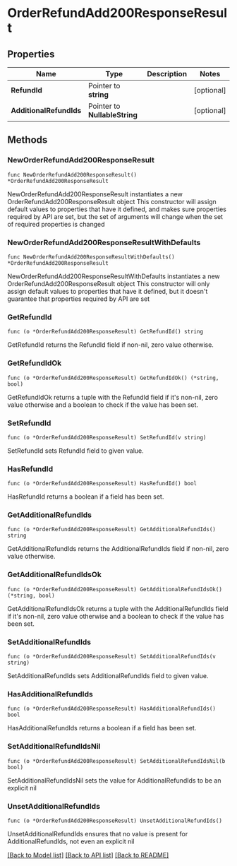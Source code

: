 # OrderRefundAdd200ResponseResult

## Properties

Name | Type | Description | Notes
------------ | ------------- | ------------- | -------------
**RefundId** | Pointer to **string** |  | [optional] 
**AdditionalRefundIds** | Pointer to **NullableString** |  | [optional] 

## Methods

### NewOrderRefundAdd200ResponseResult

`func NewOrderRefundAdd200ResponseResult() *OrderRefundAdd200ResponseResult`

NewOrderRefundAdd200ResponseResult instantiates a new OrderRefundAdd200ResponseResult object
This constructor will assign default values to properties that have it defined,
and makes sure properties required by API are set, but the set of arguments
will change when the set of required properties is changed

### NewOrderRefundAdd200ResponseResultWithDefaults

`func NewOrderRefundAdd200ResponseResultWithDefaults() *OrderRefundAdd200ResponseResult`

NewOrderRefundAdd200ResponseResultWithDefaults instantiates a new OrderRefundAdd200ResponseResult object
This constructor will only assign default values to properties that have it defined,
but it doesn't guarantee that properties required by API are set

### GetRefundId

`func (o *OrderRefundAdd200ResponseResult) GetRefundId() string`

GetRefundId returns the RefundId field if non-nil, zero value otherwise.

### GetRefundIdOk

`func (o *OrderRefundAdd200ResponseResult) GetRefundIdOk() (*string, bool)`

GetRefundIdOk returns a tuple with the RefundId field if it's non-nil, zero value otherwise
and a boolean to check if the value has been set.

### SetRefundId

`func (o *OrderRefundAdd200ResponseResult) SetRefundId(v string)`

SetRefundId sets RefundId field to given value.

### HasRefundId

`func (o *OrderRefundAdd200ResponseResult) HasRefundId() bool`

HasRefundId returns a boolean if a field has been set.

### GetAdditionalRefundIds

`func (o *OrderRefundAdd200ResponseResult) GetAdditionalRefundIds() string`

GetAdditionalRefundIds returns the AdditionalRefundIds field if non-nil, zero value otherwise.

### GetAdditionalRefundIdsOk

`func (o *OrderRefundAdd200ResponseResult) GetAdditionalRefundIdsOk() (*string, bool)`

GetAdditionalRefundIdsOk returns a tuple with the AdditionalRefundIds field if it's non-nil, zero value otherwise
and a boolean to check if the value has been set.

### SetAdditionalRefundIds

`func (o *OrderRefundAdd200ResponseResult) SetAdditionalRefundIds(v string)`

SetAdditionalRefundIds sets AdditionalRefundIds field to given value.

### HasAdditionalRefundIds

`func (o *OrderRefundAdd200ResponseResult) HasAdditionalRefundIds() bool`

HasAdditionalRefundIds returns a boolean if a field has been set.

### SetAdditionalRefundIdsNil

`func (o *OrderRefundAdd200ResponseResult) SetAdditionalRefundIdsNil(b bool)`

 SetAdditionalRefundIdsNil sets the value for AdditionalRefundIds to be an explicit nil

### UnsetAdditionalRefundIds
`func (o *OrderRefundAdd200ResponseResult) UnsetAdditionalRefundIds()`

UnsetAdditionalRefundIds ensures that no value is present for AdditionalRefundIds, not even an explicit nil

[[Back to Model list]](../README.md#documentation-for-models) [[Back to API list]](../README.md#documentation-for-api-endpoints) [[Back to README]](../README.md)


